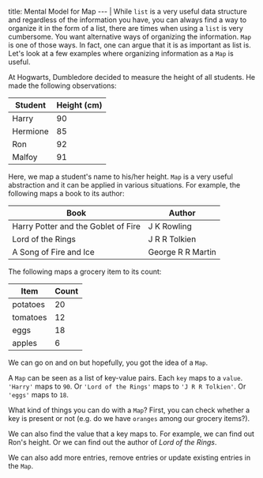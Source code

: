 title: Mental Model for Map
--- |
  While `list` is a very useful data structure and regardless of the information you have, you can always find a way to organize it in the form of a list, there are times when using a `list` is very cumbersome. You want alternative ways of organizing the information. `Map` is one of those ways. In fact, one can argue that it is as important as list is. Let's look at a few examples where organizing information as a `Map` is useful.

  At Hogwarts, Dumbledore decided to measure the height of all students. He made the following observations:

  | Student | Height (cm) |
  | - | - |
  | Harry | 90 |
  | Hermione | 85 |
  | Ron | 92 |
  | Malfoy | 91 |

  Here, we map a student's name to his/her height. `Map` is a very useful abstraction and it can be applied in various situations. For example, the following maps a book to its author:

  | Book | Author |
  | - | - |
  | Harry Potter and the Goblet of Fire | J K Rowling |
  | Lord of the Rings | J R R Tolkien |
  | A Song of Fire and Ice | George R R Martin |

  The following maps a grocery item to its count:

  | Item | Count |
  | - | - |
  | potatoes | 20 |
  | tomatoes | 12 |
  | eggs | 18 |
  | apples | 6 |

  We can go on and on but hopefully, you got the idea of a `Map`.

  A `Map` can be seen as a list of key-value pairs. Each `key` maps to a `value`. `'Harry'` maps to `90`. Or `'Lord of the Rings'` maps to `'J R R Tolkien'`. Or `'eggs'` maps to `18`.

  What kind of things you can do with a `Map`? First, you can check whether a key is present or not (e.g. do we have `oranges` among our grocery items?).

  We can also find the value that a key maps to. For example, we can find out Ron's height. Or we can find out the author of _Lord of the Rings_.

  We can also add more entries, remove entries or update existing entries in the `Map`.
